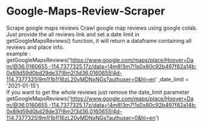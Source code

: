 # Google-Maps-Review-Scraper
Scrape google maps reviews
Crawl google map reviews using google colab.
Just provide the all reviews link and set a date limit in getGoogleMapsReviews() function, it will return a dataframe containing all reviews and place info. <br>
example : getGoogleMapsReviews('https://www.google.com/maps/place/Hoover+Dam/@36.0160655,-114.7377325,17z/data=!4m8!3m7!1s0x80c92b497f82a14b:0x89d59d0bd29de37!8m2!3d36.0160655!4d-114.7377325!9m1!1b1!16zL20vMDNxNGs?authuser=0&hl=en' ,date_limit = '2021-01-15')
<br> If you want to get the whole reviews just remove the date_limit parameter
<br> getGoogleMapsReviews('https://www.google.com/maps/place/Hoover+Dam/@36.0160655,-114.7377325,17z/data=!4m8!3m7!1s0x80c92b497f82a14b:0x89d59d0bd29de37!8m2!3d36.0160655!4d-114.7377325!9m1!1b1!16zL20vMDNxNGs?authuser=0&hl=en')
